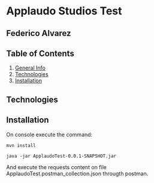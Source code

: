 # Applaudo Studios Test 
## Federico Alvarez

## Table of Contents
1. [General Info](#general-info)
2. [Technologies](#technologies)
3. [Installation](#installation)


## Technologies



## Installation
On console execute the command:
```
mvn install
```
```
java -jar ApplaudoTest-0.0.1-SNAPSHOT.jar
```
And execute the requests content on file ApplaudoTest.postman_collection.json througth postman. 